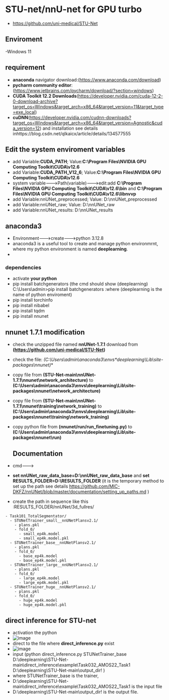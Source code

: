# STU-net/nnU-net for GPU turbo
- https://github.com/uni-medical/STU-Net

## Enviroment
-Windows 11

## requirement
- **anaconda** navigator download:(https://www.anaconda.com/download)
- **pycharm community editor**:(https://www.jetbrains.com/pycharm/download/?section=windows)
- **CUDA Toolkit 12.2 Downloads**(https://developer.nvidia.com/cuda-12-2-0-download-archive?target_os=Windows&target_arch=x86_64&target_version=11&target_type=exe_local)
- **cuDNN**(https://developer.nvidia.com/cudnn-downloads?target_os=Windows&target_arch=x86_64&target_version=Agnostic&cuda_version=12) and installation see details inhttps://blog.csdn.net/qlkaicx/article/details/134577555


## Edit the system enviroment variables
- add Variable:**CUDA_PATH**; Value:**C:\Program Files\NVIDIA GPU Computing Toolkit\CUDA\v12.6**
- add Variable:**CUDA_PATH_V12_6**; Value:**C:\Program Files\NVIDIA GPU Computing Toolkit\CUDA\v12.6**
- system variable--->Path(variable)--->edit:add **C:\Program Files\NVIDIA GPU Computing Toolkit\CUDA\v12.6\bin** and **C:\Program Files\NVIDIA GPU Computing Toolkit\CUDA\v12.6\libnvvp**
- add Variable:nnUNet_preprocessed; Value: D:\nnUNet_preprocessed
- add Variable:nnUNet_raw; Value: D:\nnUNet_raw
- add Variable:nnUNet_results: D:\nnUNet_results

## anaconda3
- Environment--->create--->python 3.12.8
- anaconda3 is a useful tool to create and manage python environmrnt, where my python environment is named **deeplearning**.
- 
### dependencies
- activate **your python**
- pip install batchgenerators (the cmd should show (deeplearning) C:\Users\admin>pip install batchgenerators :where (deeplearning is the name of python enviroment)
- pip install torchinfo
- pip install nibabel
- pip install tqdm
- pip install nnunet

## nnunet 1.7.1 modification 
- check the unzipped file named **nnUNet-1.7.1** download from **(https://github.com/uni-medical/STU-Net)**

- check the file: **(C:\Users\admin\anaconda3\envs\**deeplearning**\Lib\site-packages\nnunet)**

- copy file from **(STU-Net-main\nnUNet-1.7.1\nnunet\network_architecture)** to **(C:\Users\admin\anaconda3\envs\deeplearning\Lib\site-packages\nnunet\network_architecture)**

- copy file from **(STU-Net-main\nnUNet-1.7.1\nnunet\training\network_training)** to **(C:\Users\admin\anaconda3\envs\deeplearning\Lib\site-packages\nnunet\training\network_training)**
  
- copy python file from **(nnunet/run/run_finetuning.py)** to **(C:\Users\admin\anaconda3\envs\deeplearning\Lib\site-packages\nnunet\run)**
  ## Documentation
- cmd--->
- **set nnUNet_raw_data_base=D:\nnUNet_raw_data_base** and **set RESULTS_FOLDER=D:\RESULTS_FOLDER** (it is the temporary method to set up the path see details https://github.com/MIC-DKFZ/nnUNet/blob/master/documentation/setting_up_paths.md )
  
- create the path in sequence like this :RESULTS_FOLDER/nnUNet/3d_fullres/

```
- Task101_TotalSegmentator/
  - STUNetTrainer_small__nnUNetPlansv2.1/
    - plans.pkl
    - fold_0/
      - small_ep4k.model
      - small_ep4k.model.pkl
  - STUNetTrainer_base__nnUNetPlansv2.1/
    - plans.pkl
    - fold_0/
      - base_ep4k.model
      - base_ep4k.model.pkl
  - STUNetTrainer_large__nnUNetPlansv2.1/
    - plans.pkl
    - fold_0/
      - large_ep4k.model
      - large_ep4k.model.pkl
  - STUNetTrainer_huge__nnUNetPlansv2.1/
    - plans.pkl
    - fold_0/
      - huge_ep4k.model
      - huge_ep4k.model.pkl
```

## direct inference for STU-net

- activation the python 
- ![image](https://github.com/user-attachments/assets/0b91be1e-41e3-4da3-93c1-9895effae367)
- direct to the file where **direct_inference.py** exist
- ![image](https://github.com/user-attachments/assets/c7b5d3be-00b5-48c5-8a04-f187e6fe5c98)
- input (python direct_inference.py STUNetTrainer_base D:\deeplearning\STU-Net-main\direct_inference\example\Task032_AMOS22_Task1 D:\deeplearning\STU-Net-main\output_dir! )
- where STUNetTrainer_base is the trainer,
- D:\deeplearning\STU-Net-main\direct_inference\example\Task032_AMOS22_Task1 is the input file
- D:\deeplearning\STU-Net-main\output_dir! is the output file.






